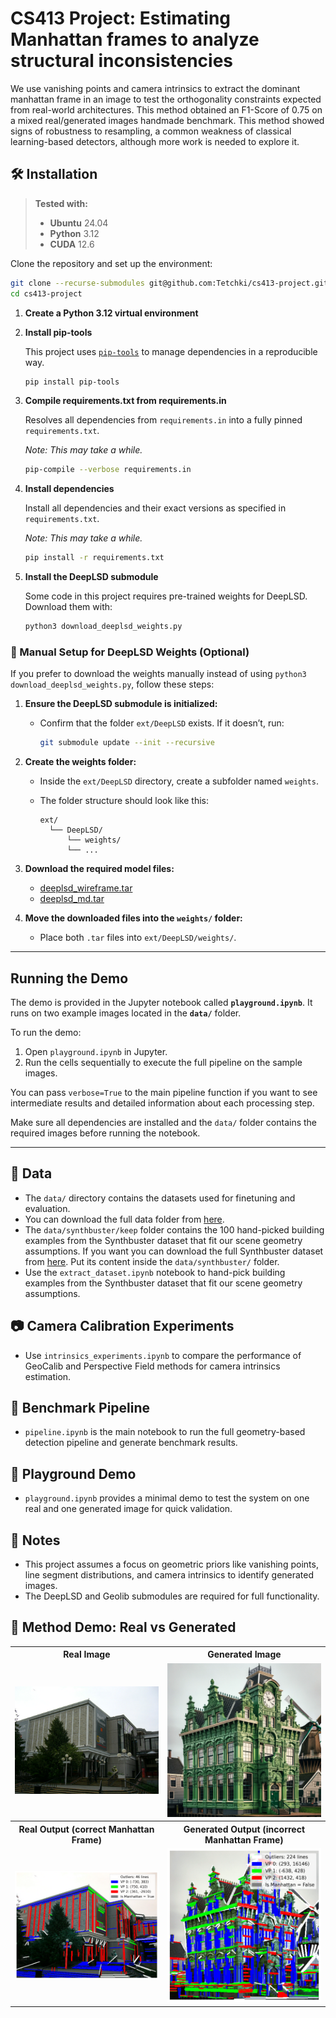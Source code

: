 # CS413 Project: Estimating Manhattan frames to analyze structural inconsistencies

We use vanishing points and camera intrinsics to extract the dominant manhattan frame in an image to test the orthogonality constraints expected from real-world architectures. This method obtained an F1-Score of 0.75 on a mixed real/generated images handmade benchmark. This method showed signs of robustness to resampling, a common weakness of classical learning-based detectors, although more work is needed to explore it.
## 🛠 Installation

> **Tested with:**
> * **Ubuntu** 24.04
> * **Python** 3.12
> * **CUDA** 12.6

Clone the repository and set up the environment:

```bash
git clone --recurse-submodules git@github.com:Tetchki/cs413-project.git
cd cs413-project
```
1. **Create a Python 3.12 virtual environment**

2. **Install pip-tools**

    This project uses [`pip-tools`](https://github.com/jazzband/pip-tools) to manage dependencies in a reproducible way.
   ```bash
   pip install pip-tools
   ```
3. **Compile requirements.txt from requirements.in**
   
    Resolves all dependencies from `requirements.in` into a fully pinned `requirements.txt`.
    
    *Note: This may take a while.*
   ```bash
   pip-compile --verbose requirements.in
   ```
4. **Install dependencies**

   Install all dependencies and their exact versions as specified in `requirements.txt`.

    *Note: This may take a while.*
   ```bash
   pip install -r requirements.txt
   ```
   
5. **Install the DeepLSD submodule**

   Some code in this project requires pre-trained weights for DeepLSD. Download them with:

   ```bash
   python3 download_deeplsd_weights.py
   ```

### 🧱 Manual Setup for DeepLSD Weights (Optional)

If you prefer to download the weights manually instead of using `python3 download_deeplsd_weights.py`, follow these steps:

1. **Ensure the DeepLSD submodule is initialized:**

   * Confirm that the folder `ext/DeepLSD` exists. If it doesn’t, run:

     ```bash
     git submodule update --init --recursive
     ```

2. **Create the weights folder:**

   * Inside the `ext/DeepLSD` directory, create a subfolder named `weights`.
   * The folder structure should look like this:

     ```
     ext/
       └── DeepLSD/
           └── weights/
           └── ...
     ```

3. **Download the required model files:**

   * [deeplsd\_wireframe.tar](https://cvg-data.inf.ethz.ch/DeepLSD/deeplsd_wireframe.tar)
   * [deeplsd\_md.tar](https://cvg-data.inf.ethz.ch/DeepLSD/deeplsd_md.tar)

4. **Move the downloaded files into the `weights/` folder:**

   * Place both `.tar` files into `ext/DeepLSD/weights/`.

---

## Running the Demo

The demo is provided in the Jupyter notebook called **`playground.ipynb`**. It runs on two example images located in the **`data/`** folder.

To run the demo:

1. Open `playground.ipynb` in Jupyter.
2. Run the cells sequentially to execute the full pipeline on the sample images.

You can pass `verbose=True` to the main pipeline function if you want to see intermediate results and detailed information about each processing step.

Make sure all dependencies are installed and the `data/` folder contains the required images before running the notebook.

---

## 📁 Data

* The `data/` directory contains the datasets used for finetuning and evaluation.
* You can download the full data folder from [here](https://drive.google.com/drive/folders/1KE5jK0FZSqztiJwzxzEN0hkqLp3hMu_C?usp=sharing).
* The `data/synthbuster/keep` folder contains the 100 hand-picked building examples from the Synthbuster dataset that fit our scene geometry assumptions. If you want you can download the full Synthbuster dataset from [here](https://zenodo.org/records/10066460). Put its content inside the `data/synthbuster/` folder.
* Use the `extract_dataset.ipynb` notebook to hand-pick building examples from the Synthbuster dataset that fit our scene geometry assumptions.

## 📷 Camera Calibration Experiments

* Use `intrinsics_experiments.ipynb` to compare the performance of GeoCalib and Perspective Field methods for camera intrinsics estimation.

## 🚀 Benchmark Pipeline

* `pipeline.ipynb` is the main notebook to run the full geometry-based detection pipeline and generate benchmark results.

## 🧪 Playground Demo

* `playground.ipynb` provides a minimal demo to test the system on one real and one generated image for quick validation.

## 📌 Notes

* This project assumes a focus on geometric priors like vanishing points, line segment distributions, and camera intrinsics to identify generated images.
* The DeepLSD and Geolib submodules are required for full functionality.

## 🎯 Method Demo: Real vs Generated

<table>
  <tr>
    <th>Real Image</th>
    <th>Generated Image</th>
  </tr>
  <tr>
    <td><img src="assets/yud_example.jpg" width="300"/></td>
    <td><img src="assets/dalle3_example.png" width="300"/></td>
  </tr>
  <tr>
    <th>Real Output (correct Manhattan Frame)</th>
    <th>Generated Output (incorrect Manhattan Frame)</th>
  </tr>
  <tr>
    <td><img src="assets/yud_output.png" width="300"/></td>
    <td><img src="assets/dalle3_output.png" width="300"/></td>
  </tr>
</table>